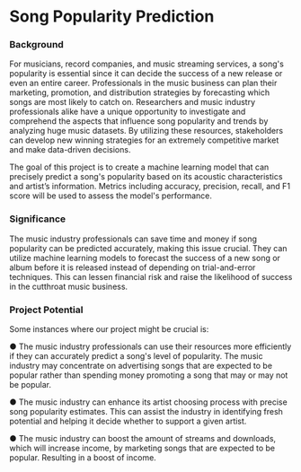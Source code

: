 # Song Popularity Prediction

### Background

For musicians, record companies, and music streaming services, a song's popularity is essential since it can decide the success of a new release or even an entire career. Professionals in the music business can plan their marketing, promotion, and distribution strategies by forecasting which songs are most likely to catch on. Researchers and music industry professionals alike have a unique opportunity to investigate and comprehend the aspects that influence song popularity and trends by analyzing huge music datasets. By utilizing these resources, stakeholders can develop new winning strategies for an extremely competitive market and make data-driven decisions.

The goal of this project is to create a machine learning model that can precisely predict a song's popularity based on its acoustic characteristics and artist’s information. Metrics including accuracy, precision, recall, and F1 score will be used to assess the model's performance.

### Significance

The music industry professionals can save time and money if song popularity can be predicted accurately, making this issue crucial. They can utilize machine learning models to forecast the success of a new song or album before it is released instead of depending on trial-and-error techniques. This can lessen financial risk and raise the likelihood of success in the cutthroat music business.

### Project Potential
Some instances where our project might be crucial is:

● The music industry professionals can use their resources more efficiently if they can accurately predict a song's level of popularity. The music industry may concentrate on advertising songs that are expected to be popular rather than spending money promoting
a song that may or may not be popular.

● The music industry can enhance its artist choosing process with precise song popularity
estimates. This can assist the industry in identifying fresh potential and helping it decide
whether to support a given artist.

● The music industry can boost the amount of streams and downloads, which will increase
income, by marketing songs that are expected to be popular. Resulting in a boost of income.

